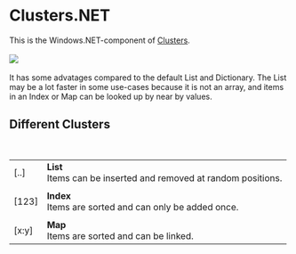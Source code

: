 ﻿<h1>Clusters.NET</h1>

<p>
This is the Windows.NET-component of
<a href="http://github.com/svenbieg/clusters">Clusters</a>.<br />
<br />
<img src="https://github.com/svenbieg/Clusters.NET/assets/12587394/5a3d89d1-b8e4-4ce4-8c9b-1e6cdc5297c1" /><br />
<br />
It has some advatages compared to the default List and Dictionary.
The List may be a lot faster in some use-cases because it is not an array,
and items in an Index or Map can be looked up by near by values.
<br />

<h2>Different Clusters</h2><br />

<table>
  <tr>
    <td>[..]</td>
    <td><b>List</b><br />Items can be inserted and removed at random positions.</td>
  </tr><tr><td></td></tr><tr>
    <td>[123]</td>
    <td><b>Index</b><br />Items are sorted and can only be added once.</td>
  </tr><tr><td></td></tr><tr>
    <td>[x:y]</td>
    <td><b>Map</b><br />Items are sorted and can be linked.</td>
  </tr>
</table><br />

<br /><br /><br /><br /><br />

